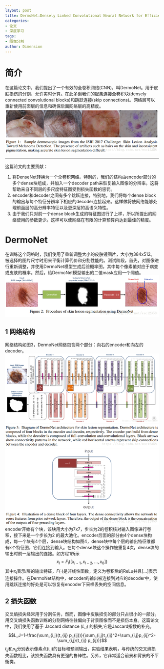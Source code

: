 ```yaml
---
layout: post
title: DermoNet:Densely Linked Convolutional Neural Network for Efficient Skin Lesion Segmentation
categories: 
- 论文
- 深度学习
tags: 
- 图像分割
author: Dimension
---
```


# 简介
在这篇论文中，我们提出了一个有效的全卷积网络(CNN)，叫DermoNet。用于皮肤损伤的分割，允许实时计算。在此多谢我们的密集连接全卷积块(densely connected convolutional blocks)和跳跃连接(skip connections)。网络层可以重新使用前面层的信息和确保后面网络层的高精度。
![这里写图片描述](/assets/images/2018-8-27/8.png)

----------
这篇论文的主要贡献：
 1. 将DenseNet转换为一个全卷积网络。特别的，我们的结构由encoder部分的多个dense块组成，并加入一个decoder path来恢复输入图像的分辨率。这将帮助来自不同层的多尺度特征图受到损失函数的惩罚。
 2. encoder和decoder之间有多个跳跃连接，特别地，我们将每个dense block的输出与每个特征分辨率下相应的decoder连接起来。这样做将使网络能够处理前面层的高分辨率特征以及更深层的高语义特性。
 3. 由于我们只对前一个dense block生成的特征图进行了上样，所以所提出的网络使用的参数更少。这样可以使网络在有限的计算预算内达到最佳的精度。
# DermoNet
在训练这个网络时，我们使用了重新调整大小的皮肤镜图片，大小为384x512。被选择的图片尺寸时用来平衡计算代价和分割性能的。测试阶段，首先，对图像进行重新调整，并使用DermoNet模型生成后验概率图，其中每个像素值对应于病变或皮肤的概率。然后，给DermoNet模型输出的二值mask应用一个阈值。
![这里写图片描述](/assets/images/2018-8-27/9.png)
## 1 网络结构
网络结构如图3，DermoNet网络包含两个部分：向右的encoder和向左的decoder。
![这里写图片描述](/assets/images/2018-8-27/10.png)
![这里写图片描述](/assets/images/2018-8-27/12.png)
![这里写图片描述](/assets/images/2018-8-27/11.png)
encoder开始有个块，该块用大小为7x7，步长为2的卷积核对输入图像进行卷积，接下来是一个步长为2 的最大池化。encoder后面的部分由4个dense块构成，每一个块有4个层，dense块结构如图4，dense块中每个层的输出特征维都有k个特征图，它们连接到输入。在每个dense块这个操作被重复4次，dense块的输出时前一层输出的连接。如方程1所示
$$x_l=F_l([x_{l-1},x_{l-2},...,x_0])$$
其中$x_l$表示$l$层的输出特征，$F(\cdot)$是非线性函数，定义为卷积后的ReLu并且$[...]$表示连接操作。在DermoNet结构中，encoder的输出被连接到对应的decoder中，使用跳跃连接的好处是可以恢复有encoder下采样丢失的空间信息。
## 2 损失函数
交叉熵损失经常用于分割任务，然而，图像中皮肤损伤的部分只占很小的一部分。用交叉熵损失函数训练的分割网络往往偏向于背景图像而不是损伤本身。这篇论文中，我们使用了基于 Jaccard distance ($L_J$) 的损失,它是Jaccard指数的补充。
$$L_J=1-\frac{\sum_{i,j}(t_{ij} p_{ij})}{\sum_{i,j}t_{ij}^2+\sum_{i,j}p_{ij}^2-\sum_{i,j}(t_{ij} p_{ij})}$$
$t_{ij}$和$p_{ij}$分别表示像素点(i,j)的目标和预测输出，实验结果表明，与传统的交叉熵损失函数相比，该损失函数具有更强的鲁棒性。另外，它非常适合前景和背景的不平衡类。
 